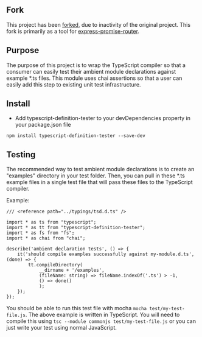 ## Fork

This project has been [forked](https://github.com/adamcarr/typescript-definition-tester), due to inactivity of the original project. This fork is primarily as a tool for [express-promise-router](https://github.com/express-promise-router/express-promise-router).

## Purpose

The purpose of this project is to wrap the TypeScript compiler so that a consumer can easily test their ambient module declarations against example \*.ts files.
This module uses chai assertions so that a user can easily add this step to existing unit test infrastructure.

## Install

- Add typescript-definition-tester to your devDependencies property in your package.json file

```
npm install typescript-definition-tester --save-dev
```

## Testing

The recommended way to test ambient module declarations is to create an "examples" directory in your test folder. Then, you can pull in these \*.ts example files
in a single test file that will pass these files to the TypeScript compiler.

Example:

```
/// <reference path="../typings/tsd.d.ts" />

import * as ts from "typescript";
import * as tt from "typescript-definition-tester";
import * as fs from "fs";
import * as chai from "chai";

describe('ambient declaration tests', () => {
    it('should compile examples successfully against my-module.d.ts', (done) => {
        tt.compileDirectory(
            __dirname + '/examples',
            (fileName: string) => fileName.indexOf('.ts') > -1,
            () => done()
            );
    });
});
```

You should be able to run this test file with mocha `mocha test/my-test-file.js`. The above example is written in TypeScript. You will need to compile this using `tsc --module commonjs test/my-test-file.js` or you can just write your test using normal JavaScript.
